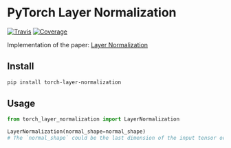 # PyTorch Layer Normalization

[![Travis](https://travis-ci.org/CyberZHG/torch-layer-normalization.svg)](https://travis-ci.org/CyberZHG/torch-layer-normalization)
[![Coverage](https://coveralls.io/repos/github/CyberZHG/torch-layer-normalization/badge.svg?branch=master)](https://coveralls.io/github/CyberZHG/torch-layer-normalization)

Implementation of the paper: [Layer Normalization](https://arxiv.org/pdf/1607.06450.pdf)

## Install

```bash
pip install torch-layer-normalization
```

## Usage

```python
from torch_layer_normalization import LayerNormalization

LayerNormalization(normal_shape=normal_shape)
# The `normal_shape` could be the last dimension of the input tensor or the shape of the input tensor.
```

